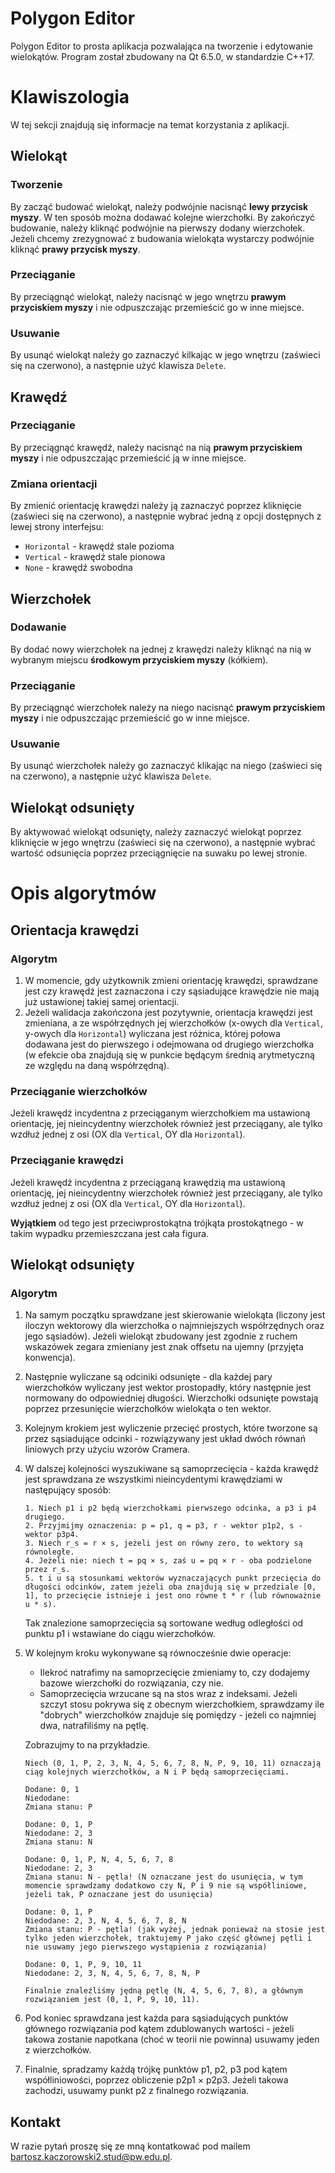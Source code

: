 # Polygon Editor
Polygon Editor to prosta aplikacja pozwalająca na tworzenie i edytowanie wielokątów. Program został zbudowany na Qt 6.5.0, w standardzie C++17.

# Klawiszologia
W tej sekcji znajdują się informacje na temat korzystania z aplikacji.

## Wielokąt
### Tworzenie
By zacząć budować wielokąt, należy podwójnie nacisnąć **lewy przycisk myszy**. W ten sposób można dodawać kolejne wierzchołki. By zakończyć budowanie, należy kliknąć podwójnie na pierwszy dodany wierzchołek. Jeżeli chcemy zrezygnować z budowania wielokąta wystarczy podwójnie kliknąć **prawy przycisk myszy**.

### Przeciąganie
By przeciągnąć wielokąt, należy nacisnąć w jego wnętrzu **prawym przyciskiem myszy** i nie odpuszczając przemieścić go w inne miejsce.

### Usuwanie 
By usunąć wielokąt należy go zaznaczyć kilkając w jego wnętrzu (zaświeci się na czerwono), a następnie użyć klawisza `Delete`.

## Krawędź
### Przeciąganie
By przeciągnąć krawędź, należy nacisnąć na nią **prawym przyciskiem myszy** i nie odpuszczając przemieścić ją w inne miejsce.

### Zmiana orientacji
By zmienić orientację krawędzi należy ją zaznaczyć poprzez kliknięcie (zaświeci się na czerwono), a następnie wybrać jedną z opcji dostępnych z lewej strony interfejsu:
- `Horizontal` - krawędź stale pozioma
- `Vertical` - krawędź stale pionowa
- `None` - krawędź swobodna

## Wierzchołek
### Dodawanie
By dodać nowy wierzchołek na jednej z krawędzi należy kliknąć na nią w wybranym miejscu **środkowym przyciskiem myszy** (kółkiem).

### Przeciąganie
By przeciągnąć wierzchołek należy na niego nacisnąć **prawym przyciskiem myszy** i nie odpuszczając przemieścić go w inne miejsce.

### Usuwanie
By usunąć wierzchołek należy go zaznaczyć klikając na niego (zaświeci się na czerwono), a następnie użyć klawisza `Delete`.

## Wielokąt odsunięty
By aktywować wielokąt odsunięty, należy zaznaczyć wielokąt poprzez kliknięcie w jego wnętrzu (zaświeci się na czerwono), a następnie wybrać wartość odsunięcia poprzez przeciągnięcie na suwaku po lewej stronie.

# Opis algorytmów
## Orientacja krawędzi
### Algorytm
1. W momencie, gdy użytkownik zmieni orientację krawędzi, sprawdzane jest czy krawędź jest zaznaczona i czy sąsiadujące krawędzie nie mają już ustawionej takiej samej orientacji.
2. Jeżeli walidacja zakończona jest pozytywnie, orientacja krawędzi jest zmieniana, a ze współrzędnych jej wierzchołków (x-owych dla `Vertical`, y-owych dla `Horizontal`) wyliczana jest różnica, której połowa dodawana jest do pierwszego i odejmowana od drugiego wierzchołka (w efekcie oba znajdują się w punkcie będącym średnią arytmetyczną ze względu na daną współrzędną).

### Przeciąganie wierzchołków
Jeżeli krawędź incydentna z przeciąganym wierzchołkiem ma ustawioną orientację, jej nieincydentny wierzchołek również jest przeciągany, ale tylko wzdłuż jednej z osi (OX dla `Vertical`, OY dla `Horizontal`).

### Przeciąganie krawędzi
Jeżeli krawędź incydentna z przeciąganą krawędzią ma ustawioną orientację, jej nieincydentny wierzchołek również jest przeciągany, ale tylko wzdłuż jednej z osi (OX dla `Vertical`, OY dla `Horizontal`).

**Wyjątkiem** od tego jest przeciwprostokątna trójkąta prostokątnego - w takim wypadku przemieszczana jest cała figura.

## Wielokąt odsunięty
### Algorytm
1. Na samym początku sprawdzane jest skierowanie wielokąta (liczony jest iloczyn wektorowy dla wierzchołka o najmniejszych współrzędnych oraz jego sąsiadów). Jeżeli wielokąt zbudowany jest zgodnie z ruchem wskazówek zegara zmieniany jest znak offsetu na ujemny (przyjęta konwencja).
2. Następnie wyliczane są odciniki odsunięte - dla każdej pary wierzchołków wyliczany jest wektor prostopadły, który następnie jest normowany do odpowiedniej długości. Wierzchołki odsunięte powstają poprzez przesunięcie wierzchołków wielokąta o ten wektor.
3. Kolejnym krokiem jest wyliczenie przecięć prostych, które tworzone są przez sąsiadujące odcinki - rozwiązywany jest układ dwóch równań liniowych przy użyciu wzorów Cramera.
4. W dalszej kolejności wyszukiwane są samoprzecięcia - każda krawędź jest sprawdzana ze wszystkimi nieincydentymi krawędziami w następujący sposób:
   
    ```
    1. Niech p1 i p2 będą wierzchołkami pierwszego odcinka, a p3 i p4 drugiego.
    2. Przyjmijmy oznaczenia: p = p1, q = p3, r - wektor p1p2, s - wektor p3p4.
    3. Niech r_s = r × s, jeżeli jest on równy zero, to wektory są równoległe.
    4. Jeżeli nie: niech t = pq × s, zaś u = pq × r - oba podzielone przez r_s.
    5. t i u są stosunkami wektorów wyznaczających punkt przecięcia do długości odcinków, zatem jeżeli oba znajdują się w przedziale [0, 1], to przecięcie istnieje i jest ono równe t * r (lub równoważnie u * s).
    ```

    Tak znalezione samoprzecięcia są sortowane według odległości od punktu p1 i wstawiane do ciągu wierzchołków.
5. W kolejnym kroku wykonywane są równocześnie dwie operacje:
   - Ilekroć natrafimy na samoprzecięcie zmieniamy to, czy dodajemy bazowe wierzchołki do rozwiązania, czy nie.
   - Samoprzecięcia wrzucane są na stos wraz z indeksami. Jeżeli szczyt stosu pokrywa się z obecnym wierzchołkiem, sprawdzamy ile "dobrych" wierzchołków znajduje się pomiędzy - jeżeli co najmniej dwa, natrafiliśmy na pętlę.
    
    Zobrazujmy to na przykładzie.

    ```
    Niech (0, 1, P, 2, 3, N, 4, 5, 6, 7, 8, N, P, 9, 10, 11) oznaczają ciąg kolejnych wierzchołków, a N i P będą samoprzecięciami. 

    Dodane: 0, 1
    Niedodane:
    Zmiana stanu: P

    Dodane: 0, 1, P
    Niedodane: 2, 3
    Zmiana stanu: N

    Dodane: 0, 1, P, N, 4, 5, 6, 7, 8
    Niedodane: 2, 3
    Zmiana stanu: N - pętla! (N oznaczane jest do usunięcia, w tym momencie sprawdzamy dodatkowo czy N, P i 9 nie są współliniowe, jeżeli tak, P oznaczane jest do usunięcia)

    Dodane: 0, 1, P
    Niedodane: 2, 3, N, 4, 5, 6, 7, 8, N
    Zmiana stanu: P - pętla! (jak wyżej, jednak ponieważ na stosie jest tylko jeden wierzchołek, traktujemy P jako część głównej pętli i nie usuwamy jego pierwszego wystąpienia z rozwiązania)

    Dodane: 0, 1, P, 9, 10, 11
    Niedodane: 2, 3, N, 4, 5, 6, 7, 8, N, P

    Finalnie znaleźliśmy jędną pętlę (N, 4, 5, 6, 7, 8), a głównym rozwiązaniem jest (0, 1, P, 9, 10, 11).
    ``` 
6. Pod koniec sprawdzana jest każda para sąsiadujących punktów głównego rozwiązania pod kątem zdublowanych wartości - jeżeli takowa zostanie napotkana (choć w teorii nie powinna) usuwamy jeden z wierzchołków.
7. Finalnie, spradzamy każdą trójkę punktów p1, p2, p3 pod kątem współliniowości, poprzez obliczenie p2p1 × p2p3. Jeżeli takowa zachodzi, usuwamy punkt p2 z finalnego rozwiązania.

## Kontakt
W razie pytań proszę się ze mną kontatkować pod mailem bartosz.kaczorowski2.stud@pw.edu.pl.